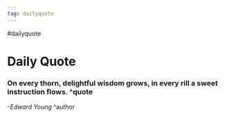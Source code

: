 ```yaml
---
tag: dailyquote
---
```


#dailyquote

# Daily Quote

### On every thorn, delightful wisdom grows, in every rill a sweet instruction flows. ^quote
*-Edward Young* ^author
